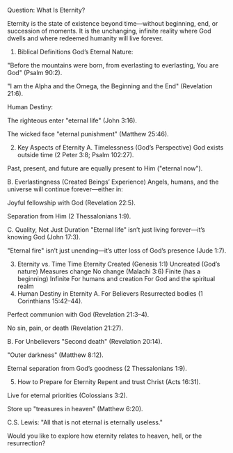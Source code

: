Question: What Is Eternity?

Eternity is the state of existence beyond time—without beginning, end, or succession of moments. It is the unchanging, infinite reality where God dwells and where redeemed humanity will live forever.

1. Biblical Definitions
   God’s Eternal Nature:

"Before the mountains were born, from everlasting to everlasting, You are God" (Psalm 90:2).

"I am the Alpha and the Omega, the Beginning and the End" (Revelation 21:6).

Human Destiny:

The righteous enter "eternal life" (John 3:16).

The wicked face "eternal punishment" (Matthew 25:46).

2. Key Aspects of Eternity
   A. Timelessness (God’s Perspective)
   God exists outside time (2 Peter 3:8; Psalm 102:27).

Past, present, and future are equally present to Him ("eternal now").

B. Everlastingness (Created Beings’ Experience)
Angels, humans, and the universe will continue forever—either in:

Joyful fellowship with God (Revelation 22:5).

Separation from Him (2 Thessalonians 1:9).

C. Quality, Not Just Duration
"Eternal life" isn’t just living forever—it’s knowing God (John 17:3).

"Eternal fire" isn’t just unending—it’s utter loss of God’s presence (Jude 1:7).

3. Eternity vs. Time
   Time Eternity
   Created (Genesis 1:1) Uncreated (God’s nature)
   Measures change No change (Malachi 3:6)
   Finite (has a beginning) Infinite
   For humans and creation For God and the spiritual realm
4. Human Destiny in Eternity
   A. For Believers
   Resurrected bodies (1 Corinthians 15:42–44).

Perfect communion with God (Revelation 21:3–4).

No sin, pain, or death (Revelation 21:27).

B. For Unbelievers
"Second death" (Revelation 20:14).

"Outer darkness" (Matthew 8:12).

Eternal separation from God’s goodness (2 Thessalonians 1:9).

5. How to Prepare for Eternity
   Repent and trust Christ (Acts 16:31).

Live for eternal priorities (Colossians 3:2).

Store up "treasures in heaven" (Matthew 6:20).

C.S. Lewis: "All that is not eternal is eternally useless."

Would you like to explore how eternity relates to heaven, hell, or the resurrection?
